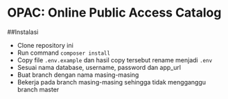 # OPAC: Online Public Access Catalog

##Instalasi
* Clone repository ini
* Run command `composer install`
* Copy file `.env.example` dan hasil copy tersebut rename menjadi `.env`
* Sesuai nama database, username, password dan app_url
* Buat branch dengan nama masing-masing
* Bekerja pada branch masing-masing sehingga tidak mengganggu branch master
